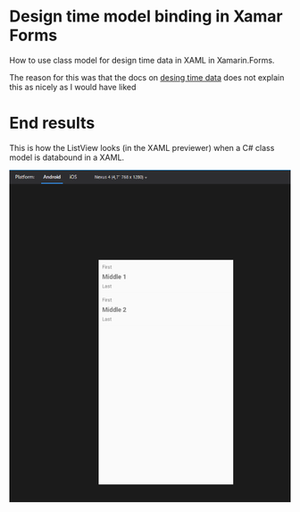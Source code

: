 # Design time model binding in Xamar Forms
How to use class model for design time data in XAML in Xamarin.Forms. 

The reason for this was that the docs on [desing time data](https://docs.microsoft.com/en-us/xamarin/xamarin-forms/xaml/xaml-previewer/design-time-data) does not explain this as nicely as I would have liked

# End results 
This is how the ListView looks (in the XAML previewer) when a C# class model is databound in a XAML.

![image](https://github.com/sturlath/DesignTimeModelBindingXamarinForms/blob/master/Resources/Images/listBinding.PNG)
